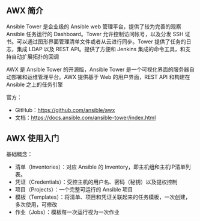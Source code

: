 ## AWX 简介

Ansible Tower 是企业级的 Ansible web 管理平台，提供了较为完善的观察 Ansible 任务运行的 Dashboard。Tower 允许控制访问帐号，以及分发 SSH 证书。可以通过图形界面管理清单文件或者从云进行同步。Tower 提供了任务的日志，集成 LDAP 以及 REST API。提供了方便和 Jenkins 集成的命令工具，和支持自动扩展拓扑的回调

AWX 是 Ansible Tower 的开源版，Ansible Tower 是一个可视化界面的服务器自动部署和运维管理平台。AWX 提供基于 Web 的用户界面，REST API 和构建在 Ansible 之上的任务引擎

官方：

- GitHub：<https://github.com/ansible/awx>
- 文档：<https://docs.ansible.com/ansible-tower/index.html>

## AWX 使用入门

基础概念：

- 清单（Inventories）：对应 Ansible 的 Inventory，即主机组和主机IP清单列表。
- 凭证（Credentials）：受控主机的用户名、密码（秘钥）以及提权控制
- 项目（Projects）：一个完整可运行的 Ansible 项目
- 模板（Templates）：将清单、项目和凭证关联起来的任务模板，一次创建，多次使用，可修改
- 作业（Jobs）：模板每一次运行视为一次作业

